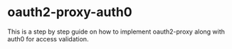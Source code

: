 # oauth2-proxy-auth0
This is a step by step guide on how to implement oauth2-proxy along with auth0 for access validation.
